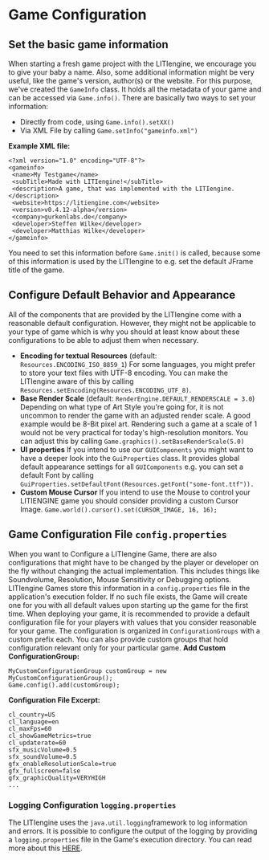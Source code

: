 # Game Configuration

## Set the basic game information

When starting a fresh game project with the LITIengine, we encourage you
to give your baby a name. Also, some additional information might be
very useful, like the game's version, author(s) or the website. For this
purpose, we've created the `GameInfo` class. It holds all the metadata
of your game and can be accessed via `Game.info()`. There are basically
two ways to set your information:

  - Directly from code, using  `Game.info().setXX()`
  - Via XML File by calling `Game.setInfo("gameinfo.xml")`

**Example XML file:**

``` EnlighterJSRAW
<?xml version="1.0" encoding="UTF-8"?>
<gameinfo>
 <name>My Testgame</name>
 <subTitle>Made with LITIengine!</subTitle>
 <description>A game, that was implemented with the LITIengine.</description>
 <website>https://litiengine.com</website>
 <version>v0.4.12-alpha</version>
 <company>gurkenlabs.de</company>
 <developer>Steffen Wilke</developer>
 <developer>Matthias Wilke</developer>
</gameinfo>
```

You need to set this information before `Game.init()` is called, because
some of this information is used by the LITIengine to e.g. set the
default JFrame title of the game.

## Configure Default Behavior and Appearance

All of the components that are provided by the LITIengine come with a
reasonable default configuration. However, they might not be applicable
to your type of game which is why you should at least know about these
configurations to be able to adjust them when necessary.

  - **Encoding for textual Resources**
    (default: `Resources.ENCODING_ISO_8859_1`) For some languages, you
    might prefer to store your text files with UTF-8 encoding. You can
    make the LITIengine aware of this by
    calling `Resources.setEncoding(Resources.ENCODING_UTF_8)`.
  - **Base Render Scale** (default: `RenderEngine.DEFAULT_RENDERSCALE
    = 3.0`) Depending on what type of Art Style you're going for, it is
    not uncommon to render the game with an adjusted render scale. A
    good example would be 8-Bit pixel art. Rendering such a game at a
    scale of 1 would not be very practical for today's high-resolution
    monitors. You can adjust this by
    calling `Game.graphics().setBaseRenderScale(5.0)`
  - **UI properties** If you intend to use our `GUIComponents` you might
    want to have a deeper look into the `GuiProperties` class. It
    provides global default appearance settings for all  `GUIComponents`
    e.g. you can set a default Font by
    calling `GuiProperties.setDefaultFont(Resources.getFont("some-font.ttf")).`
  - **Custom Mouse Cursor** If you intend to use the Mouse to control your
    LITIENGINE game you should consider providing a custom Cursor Image.
    `Game.world().cursor().set(CURSOR_IMAGE, 16, 16);`

## Game Configuration File `config.properties`

When you want to Configure a LITIengine Game, there are also
configurations that might have to be changed by the player or developer
on the fly without changing the actual implementation. This includes
things like Soundvolume, Resolution, Mouse Sensitivity or Debugging
options. LITIengine Games store this information in
a `config.properties` file in the application's execution folder. If no
such file exists, the Game will create one for you with all default
values upon starting up the game for the first time. When deploying your
game, it is recommended to provide a default configuration file for your
players with values that you consider reasonable for your game. The
configuration is organized in `ConfigurationGroups` with a custom prefix
each. You can also provide custom groups that hold configuration
relevant only for your particular game. **Add Custom
ConfigurationGroup:**

``` EnlighterJSRAW
MyCustomConfigurationGroup customGroup = new MyCustomConfigurationGroup();
Game.config().add(customGroup);
```

**Configuration File Excerpt:**

``` EnlighterJSRAW
cl_country=US
cl_language=en
cl_maxFps=60
cl_showGameMetrics=true
cl_updaterate=60
sfx_musicVolume=0.5
sfx_soundVolume=0.5
gfx_enableResolutionScale=true
gfx_fullscreen=false
gfx_graphicQuality=VERYHIGH
...
```

### Logging Configuration `logging.properties`

The LITIengine uses the `java.util.logging`framework to log information
and errors. It is possible to configure the output of the logging by
providing a `logging.properties` file in the Game's execution directory.
You can read more about
this [HERE](http://tutorials.jenkov.com/java-logging/configuration.html#configuration-file).